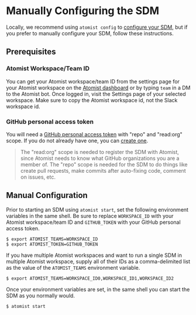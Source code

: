 # Manually Configuring the SDM

Locally, we recommend using `atomist config` to [configure your
SDM][sdm-configure], but if you prefer to manually configure your SDM,
follow these instructions.

[sdm-configure]: sdm.md#configuring-your-environment (Atomist - SDM Configuration)

## Prerequisites

### Atomist Workspace/Team ID

You can get your Atomist workspace/team ID from the settings page for
your Atomist workspace on the [Atomist dashboard][dashboard] or by
typing `team` in a DM to the Atomist bot.  Once logged in, visit the
Settings page of your selected workspace.  Make sure to copy the
Atomist workspace id, not the Slack workspace id.

[dashboard]: https://app.atomist.com/ (Atomist Dashboard)

### GitHub personal access token

You will need a [GitHub personal access token][token] with "repo" and
"read:org" scope.  If you do not already have one, you can [create
one][token-create].

> The "read:org" scope is needed to register the SDM with Atomist,
> since Atomist needs to know what GitHub organizations you are a
> member of.  The "repo" scope is needed for the SDM to do things like
> create pull requests, make commits after auto-fixing code, comment
> on issues, etc.

[token]: https://github.com/settings/tokens (GitHub Personal Access Tokens)
[token-create]: https://github.com/settings/tokens/new (GitHub - New personal access token)

## Manual Configuration

Prior to starting an SDM using `atomist start`, set the following
environment variables in the same shell.  Be sure to replace
`WORKSPACE_ID` with your Atomist workspace/team ID and `GITHUB_TOKEN`
with your GitHub personal access token.

```
$ export ATOMIST_TEAMS=WORKSPACE_ID
$ export ATOMIST_TOKEN=GITHUB_TOKEN
```

If you have multiple Atomist workspaces and want to run a single SDM
in multiple Atomist workspace, supply all of their IDs as a
comma-delimited list as the value of the `ATOMIST_TEAMS` environment
variable.

```
$ export ATOMIST_TEAMS=WORKSPACE_ID0,WORKSPACE_ID1,WORKSPACE_ID2
```

Once your environment variables are set, in the same shell you can
start the SDM as you normally would.

```
$ atomist start
```
